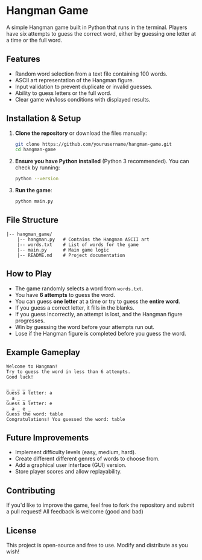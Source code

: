 # Hangman Game

A simple Hangman game built in Python that runs in the terminal. Players have six attempts to guess the correct word, either by guessing one letter at a time or the full word.

## Features
- Random word selection from a text file containing 100 words.
- ASCII art representation of the Hangman figure.
- Input validation to prevent duplicate or invalid guesses.
- Ability to guess letters or the full word.
- Clear game win/loss conditions with displayed results.

## Installation & Setup

1. **Clone the repository** or download the files manually:
   ```sh
   git clone https://github.com/yourusername/hangman-game.git
   cd hangman-game
   ```

2. **Ensure you have Python installed** (Python 3 recommended). You can check by running:
   ```sh
   python --version
   ```

3. **Run the game**:
   ```sh
   python main.py
   ```

## File Structure
```
|-- hangman_game/
    |-- hangman.py   # Contains the Hangman ASCII art
    |-- words.txt    # List of words for the game
    |-- main.py      # Main game logic
    |-- README.md    # Project documentation
```

## How to Play
- The game randomly selects a word from `words.txt`.
- You have **6 attempts** to guess the word.
- You can guess **one letter** at a time or try to guess the **entire word**.
- If you guess a correct letter, it fills in the blanks.
- If you guess incorrectly, an attempt is lost, and the Hangman figure progresses.
- Win by guessing the word before your attempts run out.
- Lose if the Hangman figure is completed before you guess the word.

## Example Gameplay
```
Welcome to Hangman!
Try to guess the word in less than 6 attempts.
Good luck!

_ _ _ _ _
Guess a letter: a
_ a _ _ _
Guess a letter: e
_ a _ e _
Guess the word: table
Congratulations! You guessed the word: table
```

## Future Improvements
- Implement difficulty levels (easy, medium, hard).
- Create different different genres of words to choose from.
- Add a graphical user interface (GUI) version.
- Store player scores and allow replayability.

## Contributing
If you'd like to improve the game, feel free to fork the repository and submit a pull request! All feedback is welcome (good and bad)

## License
This project is open-source and free to use. Modify and distribute as you wish!


